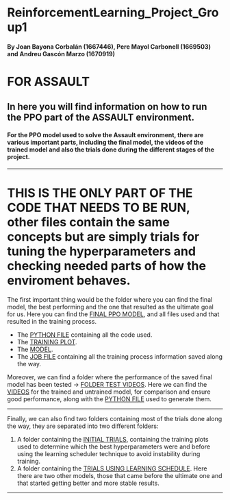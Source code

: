 # ReinforcementLearning_Project_Group1
#### By Joan Bayona Corbalán (1667446), Pere Mayol Carbonell (1669503) and Andreu Gascón Marzo (1670919)

# FOR ASSAULT
## In here you will find information on how to run the PPO part of the ASSAULT environment. 

#### For the PPO model used to solve the Assault environment, there are various important parts, including the final model, the videos of the trained model and also the trials done during the different stages of the project.
--------------------------------------------------------------------------------------------------------------------------------------------------------------------------------------------------------------------------------
# THIS IS THE ONLY PART OF THE CODE THAT NEEDS TO BE RUN, other files contain the same concepts but are simply trials for tuning the hyperparameters and checking needed parts of how the enviroment behaves.

The first important thing would be the folder where you can find the final model, the best performing and the one that resulted as the ultimate goal for us. 
Here you can find the [FINAL PPO MODEL](https://github.com/peremayolc/ReinforcementLearning_Project_Group1/tree/main/Pere/PPO_ASSAULT/FINAL), and all files used and that resulted in the training process. 
- The [PYTHON FILE](https://github.com/peremayolc/ReinforcementLearning_Project_Group1/blob/main/Pere/PPO_ASSAULT/FINAL/assault_ppo_scheduler_test3_longest.py) containing all the code used.
- The [TRAINING PLOT](https://github.com/peremayolc/ReinforcementLearning_Project_Group1/blob/main/Pere/PPO_ASSAULT/FINAL/training_plot_long2048.png).
- The [MODEL](https://github.com/peremayolc/ReinforcementLearning_Project_Group1/blob/main/Pere/PPO_ASSAULT/FINAL/ASSAULT_PPOlong2048.zip).
- The [JOB FILE](https://github.com/peremayolc/ReinforcementLearning_Project_Group1/blob/main/Pere/PPO_ASSAULT/FINAL/job-55865.log) containing all the training process information saved along the way.
  
Moreover, we can find a folder where the performance of the saved final model has been tested -> [FOLDER TEST VIDEOS](https://github.com/peremayolc/ReinforcementLearning_Project_Group1/tree/main/Pere/PPO_ASSAULT/FINAL_SCHEDULER_VIDEOS_TEST). Here we can find the [VIDEOS](https://github.com/peremayolc/ReinforcementLearning_Project_Group1/tree/main/Pere/PPO_ASSAULT/FINAL_SCHEDULER_VIDEOS_TEST/videos) for the trained and untrained model, for comparison and ensure good performance, along with the [PYTHON FILE](https://github.com/peremayolc/ReinforcementLearning_Project_Group1/blob/main/Pere/PPO_ASSAULT/FINAL_SCHEDULER_VIDEOS_TEST/TEST_PPOASSAULT.py) used to generate them.

--------------------------------------------------------------------------------------------------------------------------------------------------------------------------------------------------------------------------------

Finally, we can also find two folders containing most of the trials done along the way, they are separated into two different folders:
1. A folder containing the [INITIAL TRIALS](https://github.com/peremayolc/ReinforcementLearning_Project_Group1/tree/main/Pere/PPO_ASSAULT/FIRST_TRIALS), containing the training plots used to determine which the best hyperparameters were and before using the learning scheduler technique to avoid instability during training.
2. A folder containing the [TRIALS USING LEARNING SCHEDULE](https://github.com/peremayolc/ReinforcementLearning_Project_Group1/tree/main/Pere/PPO_ASSAULT/TRIALS_SCHEDULER). Here there are two other models, those that came before the ultimate one and that started getting better and more stable results.

--------------------------------------------------------------------------------------------------------------------------------------------------------------------------------------------------------------------------------
